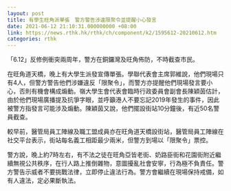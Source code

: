 ```yaml
---
layout: post
title: 有學生旺角派單張　警方警告涉違限聚令並提醒小心發言
date: 2021-06-12 21:10:31.000000000 +08:00
link: https://news.rthk.hk/rthk/ch/component/k2/1595612-20210612.htm
categories: rthk
---
```


「6.12」反修例衝突兩周年，警方在銅鑼灣及旺角佈防，不時截查市民。

在旺角道天橋，晚上有大學生派發宣傳單張。學聯代表會主席郭維說，他們現場只有4人，但警方警告他們涉嫌違反「限聚令」，而警方亦提醒他們現場發言要小心，否則有機會構成煽動。嶺大學生會代表會臨時行政委員會副會長陳穎茵估計，由於他們現場廣播提及抗爭字眼，並呼籲港人不要忘記2019年發生的事件，因此被警方指發言可能涉及煽動。陳穎茵又說，他們擺設街站10分鐘後，有近50名警員截查。

較早前，醫管局員工陣線及職工盟成員亦在旺角道天橋設街站，醫管局員工陣線在社交平台表示，街站每名義工相距最少兩米，但警方到場以「限聚令」票控。

警方說，晚上約7時左右，有不法之徒在旺角亞皆老街、奶路臣街和花園街附近繼續無視公共秩序，在行人路上推倒雜物，意圖擾亂社會安寧，行為極不負責任。警方警告示威者不要挑戰法律，立即停止違法行為。警方會繼續在現場保持戒備，如有人違法，定必果斷執法。

